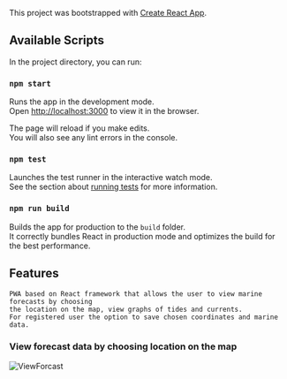 This project was bootstrapped with [Create React App](https://github.com/facebook/create-react-app).

## Available Scripts

In the project directory, you can run:

### `npm start`

Runs the app in the development mode.<br>
Open [http://localhost:3000](http://localhost:3000) to view it in the browser.

The page will reload if you make edits.<br>
You will also see any lint errors in the console.

### `npm test`

Launches the test runner in the interactive watch mode.<br>
See the section about [running tests](https://facebook.github.io/create-react-app/docs/running-tests) for more information.

### `npm run build`

Builds the app for production to the `build` folder.<br>
It correctly bundles React in production mode and optimizes the build for the best performance.

## Features 
```
PWA based on React framework that allows the user to view marine forecasts by choosing
the location on the map, view graphs of tides and currents.
For registered user the option to save chosen coordinates and marine data. 
```
### View forecast data by choosing location on the map
![ViewForcast](https://user-images.githubusercontent.com/33226571/61858200-4d9ad700-aece-11e9-9d9c-18702fbb008b.gif) 


